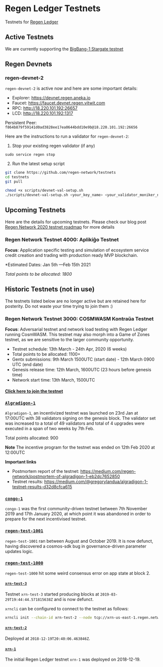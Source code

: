 # Regen Ledger Testnets

Testnets for [Regen Ledger](https://github.com/regen-network/regen-ledger)

## Active Testnets

We are currently supporting the [BigBang-1 Stargate testnet](https://github.com/cosmos/testnets/tree/master/bigbang-1)

## Regen Devnets

### regen-devnet-2

`regen-devnet-2` is active now and here are some important details:

- Explorer: https://devnet.regen.aneka.io
- Faucet: https://faucet.devnet.regen.vitwit.com
- RPC: http://18.220.101.192:26657
- LCD: http://18.220.101.192:1317

Persistent Peer: `f864b879f59141d0ad3828ee17ea0644bdd10e9b@18.220.101.192:26656`

Here are the instructions to run a validator for `regen-devnet-2`:

1. Stop your existing regen validator (if any)
```shell script
sudo service regen stop
```
2. Run the latest setup script
```sh
git clone https://github.com/regen-network/testnets
cd testnets
git pull

chmod +x scripts/devnet-val-setup.sh
./scripts/devnet-val-setup.sh <your_key_name> <your_validator_moniker_name>
```



## Upcoming Testnets

Here are the details for upcoming testnets. Please check our blog post [Regen Network 2020 testnet roadmap](https://link.medium.com/vVBNDosMr4) for more details

### Regen Network Testnet 4000: Aplikiĝo Testnet

**Focus**: Application specific testing and simulation of ecosystem service credit creation and trading with production ready MVP blockchain.

*Estimated Dates: Jan 5th —Feb 15th 2021

*Total points to be allocated: 1800*

## Historic Testnets (not in use)

The testnets listed below are no longer active but are retained here for posterity. Do not waste your time trying to join them :)

### Regen Network Testnet 3000: COSMWASM Kontraŭa Testnet

**Focus**: Adversarial testnet and network load testing with Regen Ledger running CosmWASM. This testnet may also morph into a Game of Zones testnet, as we are sensitive to the larger community opportunity.

* Testnet schedule: 13th March - 24th Apr, 2020 (6 weeks)
* Total points to be allocated: 1100+
* Gentx submissions: 9th March 1500UTC (start date) - 12th March 0900 UTC (end date)
* Genesis release time: 12th March, 1600UTC (23 hours before genesis time)
* Network start time: 13th March, 1500UTC

#### [Click here to join the testnet](./kontraua/README.md)

### [`Algradigon-1`](https://github.com/regen-network/testnets/tree/modifications/archive/algradigon-1)

`Algradigon-1`, an incentivized testnet was launched on 23rd Jan at 17:00UTC with 38 validators signing on the genesis block. The validator set was increased to a total of 49 validators and total of 4 upgrades were executed in a span of two weeks by 7th Feb.

Total points allocated: 900

**Note**
The incentive program for the testnet was ended on 12th Feb 2020 at 12:00UTC

**Important links**

* Postmortem report of the testnet: https://medium.com/regen-network/postmortem-of-algradigon-1-eb2dc7652850
* Testnet results: https://medium.com/@gregorylandua/algradigon-1-testnet-results-d32d8cfca615

### [`congo-1`](https://github.com/regen-network/testnets/tree/modifications/archive/congo-1)

`congo-1` was the first community-driven testnet between 7th November 2019 and 17th January 2020, at which point it was abandoned in order to prepare for the next incentivised testnet.

### [`regen-test-1001`](https://github.com/regen-network/testnets/tree/modifications/archive/regen-test-1001)

`regen-test-1001` ran between August and October 2019. It is now defunct, having discovered a cosmos-sdk bug in governance-driven parameter updates logic.

### [`regen-test-1000`](https://github.com/regen-network/testnets/tree/modifications/archive/regen-test-1000)

`regen-test-1000` hit some weird consensus error on app state at block 2.

#### [`xrn-test-3`](https://github.com/regen-network/testnets/tree/modifications/archive/xrn-test-3)

Testnet `xrn-test-3` started producing blocks at `2019-03-29T19:44:44.571815638Z` and is now defunct.


`xrncli` can be configured to connect to the testnet as follows:

```sh
xrncli init --chain-id xrn-test-2 --node tcp://xrn-us-east-1.regen.network:26657
```

#### [`xrn-test-2`](https://github.com/regen-network/testnets/tree/modifications/archive/xrn-test-2)

Deployed at `2018-12-19T20:40:06.463846Z`.

#### [`xrn-1`](https://github.com/regen-network/testnets/tree/modifications/archive/xrn-1)

The initial Regen Ledger testnet `xrn-1` was deployed on 2018-12-19.

```
